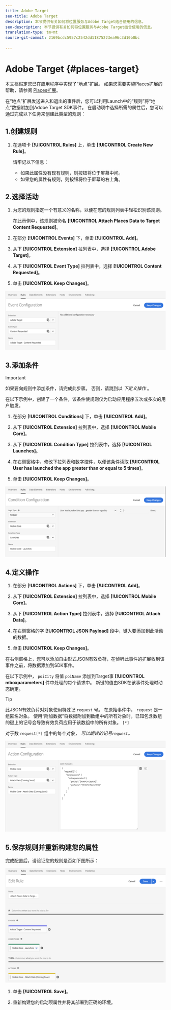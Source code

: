 ```yaml
---
title: Adobe Target
seo-title: Adobe Target
description: 本节提供有关如何将位置服务与Adobe Target结合使用的信息。
seo-description: 本节提供有关如何将位置服务与Adobe Target结合使用的信息。
translation-type: tm+mt
source-git-commit: 2169bcdc5957c2542dd11875223ea96c3d10b0bc

---
```



# Adobe Target {#places-target}

本文档假定您已在应用程序中实现了“地点”扩展。 如果您需要实施Places扩展的帮助，请参阅 [Places扩展](/help/places-ext-aep-sdks/places-extension/places-extension.md)。

在“地点”扩展发送进入和退出的事件后，您可以利用Launch中的“规则”将“地点”数据附加到Adobe Target SDK事件。 在启动项中选择所需的属性后，您可以通过完成以下任务来创建此类型的规则：

## 1.创建规则

1. 在选项卡 **[!UICONTROL Rules]** 上，单击 **[!UICONTROL Create New Rule]**。

   请牢记以下信息：

   * 如果此属性没有现有规则，则按钮将位于屏幕中间。
   * 如果您的属性有规则，则按钮将位于屏幕的右上角。

## 2.选择活动

1. 为您的规则指定一个有意义的名称，以便在您的规则列表中轻松识别该规则。

   在此示例中，该规则被命名 **[!UICONTROL Attach Places Data to Target Content Requested]**。

1. 在部分 **[!UICONTROL Events]** 下，单击 **[!UICONTROL Add]**。

1. 从下 **[!UICONTROL Extension]** 拉列表中，选择 **[!UICONTROL Adobe Target]**。

1. 从下 **[!UICONTROL Event Type]** 拉列表中，选择 **[!UICONTROL Content Requested]**。

1. 单击 **[!UICONTROL Keep Changes]**。

![添加活动](/help/assets/ad-setEvent_target.png)

## 3.添加条件

>[!IMPORTANT]
>
>如果要向规则中添加条件，请完成此步骤。 否则，请跳到以 *下定义操作* 。

在以下示例中，创建了一个条件，该条件使规则仅为启动应用程序五次或多次的用户触发。

1. 在部分 **[!UICONTROL Conditions]** 下，单击 **[!UICONTROL Add]**。

1. 从下 **[!UICONTROL Extension]** 拉列表中，选择 **[!UICONTROL Mobile Core]**。

1. 从下 **[!UICONTROL Condition Type]** 拉列表中，选择 **[!UICONTROL Launches]**。

1. 在右侧窗格中，修改下拉列表和数字控件，以便该条件读取 **[!UICONTROL User has launched the app greater than or equal to 5 times]**。

1. 单击 **[!UICONTROL Keep Changes]**。

![添加条件](/help/assets/ad-setCondition_target.png)

## 4.定义操作

1. 在部分 **[!UICONTROL Actions]** 下，单击 **[!UICONTROL Add]**。

1. 从下 **[!UICONTROL Extension]** 拉列表中，选择 **[!UICONTROL Mobile Core]**。

1. 从下 **[!UICONTROL Action Type]** 拉列表中，选择 **[!UICONTROL Attach Data]**。

1. 在右侧窗格的字 **[!UICONTROL JSON Payload]** 段中，键入要添加到此活动的数据。

1. 单击 **[!UICONTROL Keep Changes]**。

在右侧窗格上，您可以添加自由形式JSON有效负荷，在侦听此事件的扩展收到该事件之前，将数据添加到SDK事件。

在以下示例中， `poiCity` 将值 `poiName` 添加到Target事 **[!UICONTROL mboxparameters]** 件中处理的每个请求中。 新键的值由SDK在该事件处理时动态确定。

>[!TIP]
>
>此JSON有效负荷对对象使用特殊记 `request` 号。 在原始事件中， `request` 是一组匿名对象。 使用“附加数据”将数据附加到数组中的所有对象时，已知包含数组的键上的记号会导致有效负荷应用于该数组中的所有对象。 `[*]`
>
>对于数 `request[*]` 组中的每个对象， _可以朗读的记号`request`。_

![定义操作](/help/assets/ad-setAction_target.png)

## 5.保存规则并重新构建您的属性

完成配置后，请验证您的规则是否如下图所示：

![完整规则](/help/assets/ad-ruleComplete-target.png)

1. 单击 **[!UICONTROL Save]**。

1. 重新构建您的启动项属性并将其部署到正确的环境。
